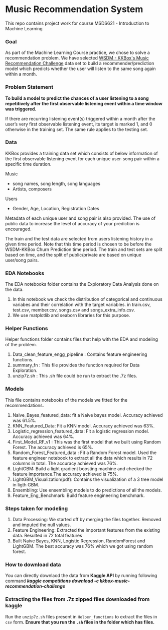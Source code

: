 # Music Recommendation System 
This repo contains project work for course MSDS621 - Introduction to Machine Learning 

### Goal 
As part of the Machine Learning Course practice, we chose to solve a recommendation problem.
We have selected [WSDM - KKBox's Music Recommendation Challenge](https://www.kaggle.com/c/kkbox-music-recommendation-challenge) data set to build a recommender/prediction model which predicts whether the user will listen to the same song again within a month.


### Problem Statement
__To build a model to predict the chances of a user listening to a song repetitively after the first observable listening event within a time window was triggered.__ <br/>

If there are recurring listening event(s) triggered within a month after the user’s very first observable listening event, its target is marked 1, and 0 otherwise in the training set. The same rule applies to the testing set.


### Data

KKBox provides a training data set which consists of below information of the first observable listening event for each unique user-song pair within a specific time duration. 

Music
- song names, song length, song languages
- Artists, composers

Users

- Gender, Age, Location, Registration Dates

Metadata of each unique user and song pair is also provided. The use of public data to increase the level of accuracy of your prediction is encouraged.

The train and the test data are selected from users listening history in a given time period. Note that this time period is chosen to be before the WSDM-KKBox Churn Prediction time period. The train and test sets are split based on time, and the split of public/private are based on unique user/song pairs.

### EDA Notebooks
The EDA notebooks folder contains the Exploratory Data Analysis done on the data. 
1. In this notebook we check the distribution of categorical and continuous variabes and their correlation with the target variables. in train.csv, test.csv, member.csv, songs.csv and songs_extra_info.csv.
2. We use matplotlib and seaborn libraries for this purpose.

### Helper Functions
Helper functions folder contains files that help with the EDA and modeling of the problem.
1. Data_clean_feature_engg_pipeline : Contains feature engineering functions. 
2. summary_fn : This file provides the function required for Data Exploration.
3. unzip7z.sh : This .sh file could be run to extract the .7z files. 

### Models
This file contains notebooks of the models we fitted for the recommendations.
1. Naive_Bayes_featured_data: fit a Naive bayes model. Accuracy achieved was 61.5%.
2. KNN_Featured_Data: Fit a KNN model. Accuracy achieved was 63%.
3. Logistic_regression_featured_data: Fit a logistic regression model. Accuracy achieved was 64%.
4. First_Model_RF_v1 : This was the first model that we built using Random Forest. The accuracy achieved is 65%.
5. Random_Forest_Featured_data :  Fit a Random Forest model. Used the feature engineer notebook to extract all the data which results in 72 columns in total. The accuracy achieved was 76%.
6. LightGBM: Build a light gradient boosting machine and checked the feature importance.The accuracy achieved is 75%.
7. LightGBM_Visualization(pdf): Contains the visualization of a 3 tree model in ligth GBM.
8. Ensembling: Use ensembling models to do predictions of all the models.
9. Feature_Eng_Benchmark: Build feature engineering benchmark. 

### Steps taken for modeling
1. Data Processing: We started off by merging the files together. Removed and imputed the null values.
2. Feature Engineering: Extracted the important features from the existing data. Resulted in 72 total features
3. Built Naive Bayes, KNN, Logistic Regression, RandomForest and LightGBM. The best accuracy was 76% which we got using random forest.

### How to download data
You can directly downlaod the data from **Kaggle API** by running following command ***kaggle competitions download -c kkbox-music-recommendation-challenge***

### Extracting the files from .7z zipped files downloaded from kaggle
Run the `unzip7z.sh` files present in `Helper_functions` to extract the files in `csv` form. **Ensure that you run the `.sh` files in the folder which has files.**
